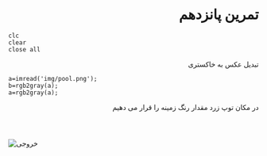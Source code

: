 <div dir= "rtl">
  <h1> تمرین پانزدهم</h1>
  </div>
  
  ````
  clc
clear
close all

````

<div dir= "rtl">
 تبدیل عکس به خاکستری
  </div>


````
a=imread('img/pool.png');
b=rgb2gray(a);
a=rgb2gray(a);
````
<div dir= "rtl">
 در مکان توپ زرد مقدار رنگ زمینه را قرار می دهیم
  </div>
  
  ````
  
  
  
  `````

![خروجی](assets/result.jpg) 
